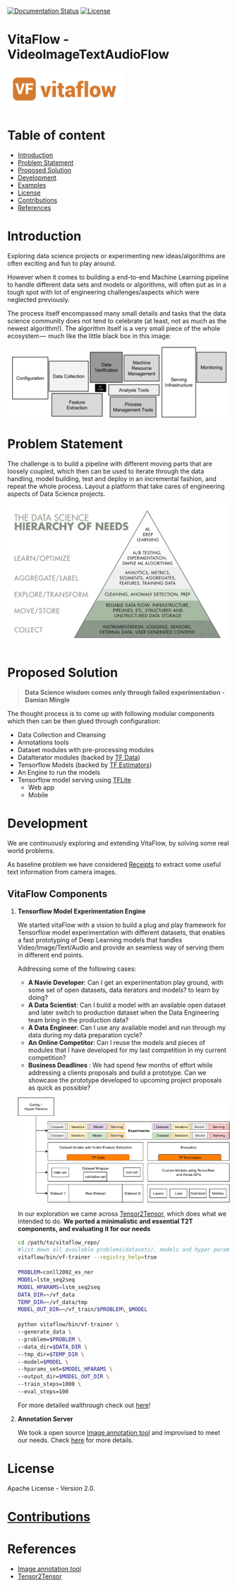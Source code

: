 [![Documentation Status](https://readthedocs.org/projects/vitaflow/badge/?version=latest)](https://vitaflow.readthedocs.io/en/latest/?badge=latest)
[![License](https://img.shields.io/badge/license-Apache%202.0-blue.svg)](https://github.com/imaginea/vitaflow/blob/master/LICENSE)
 

# VitaFlow - VideoImageTextAudioFlow
 ![](vitaflow-logo.png)

# Table of content

- [Introduction](#introduction)
- [Problem Statement](#problem-statement)
- [Proposed Solution](#proposed-solution)
- [Development](#development)
- [Examples](#examples) 
- [License](#license)
- [Contributions](#contributions) 
- [References](#references) 

 
# Introduction
Exploring data science projects or experimenting new ideas/algorithms are often exciting and fun to play around.

However when it comes to building a end-to-end Machine Learning pipeline to handle different data sets and models or 
algorithms, will often put as in a tough spot with lot of engineering challenges/aspects which were neglected previously.

The process itself encompassed many small details and tasks that the data science community does not tend to celebrate 
(at least, not as much as the newest algorithm!). The algorithm itself is a very small piece of the whole ecosystem — 
much like the little black box in this image:

![](docs/images/ml_system_blocks.png)

# Problem Statement

The challenge is to build a pipeline with different moving parts that are loosely coupled, which then can be used to
iterate through the data handling, model building, test and deploy in an incremental fashion, and repeat the whole process.
Layout a platform that take cares of engineering aspects of Data Science projects.   

![](docs/images/data_heirarchy.png)


# Proposed Solution

> __Data Science wisdom comes only through failed experimentation - Damian Mingle__

The thought process is to come up with following modular components which then can be then glued through
configuration:

 - Data Collection and Cleansing
 - Annotations tools
 - Dataset modules with pre-processing modules
 - DataIterator modules (backed by [TF Data](https://www.tensorflow.org/guide/datasets))
 - Tensorflow Models (backed by [TF Estimators](https://www.tensorflow.org/guide/estimators))
 - An Engine to run the models
 - Tensorflow model serving using [TFLite](https://www.tensorflow.org/lite/)
    - Web app
    - Mobile

# Development

We are continuously exploring and extending VitaFlow, by solving some real world problems. 

As baseline problem we have considered [Receipts](vitaflow/playground/receipt_ocr/) to extract some useful text 
information from camera images. 

 
## VitaFlow Components

1. __Tensorflow Model Experimentation Engine__

    We started vitaFlow with a vision to build a plug and play framework for Tensorflow model experimentation 
    with different datasets, that enables a fast prototyping of Deep Learning models that handles Video/Image/Text/Audio 
    and provide an seamless way of serving them in different end points.
    
    Addressing some of the following cases:
    - __A Navie Developer__: Can I get an experimentation play ground, with some set of open datasets, data iterators 
    and models? to learn by doing?
    - __A Data Scientist__: Can I build a model with an available open dataset and later switch to production dataset 
    when the Data Engineering team bring in the production data?
    - __A Data Engineer__: Can I use any available model and run through my data during my data preparation cycle?
    - __An Online Competitor__: Can I reuse the models and pieces of modules that I have developed for my last 
    competition in my current competition? 
    - __Business Deadlines__ : We had spend few months of effort while addressing a clients proposals and build a prototype. 
    Can we showcase the prototype developed to upcoming project proposals as quick as possible? 
    
    ![](docs/images/vitaflow_stack.png)
    
    In our exploration we came across [Tensor2Tensor](https://github.com/tensorflow/tensor2tensor), which does what we intended to do. **We ported a minimalistic and essential T2T components, and evaluating it for our needs** 

    ```sh
    cd /path/to/vitaflow_repo/
    #list down all available problems(datasets), models and hyper parameters
    vitaflow/bin/vf-trainer --registry_help=true

    PROBLEM=conll2002_es_ner
    MODEL=lstm_seq2seq
    MODEL_HPARAMS=lstm_seq2seq
    DATA_DIR=~/vf_data
    TEMP_DIR=~/vf_data/tmp
    MODEL_OUT_DIR=~/vf_train/$PROBLEM\_$MODEL

    python vitaflow/bin/vf-trainer \
    --generate_data \
    --problem=$PROBLEM \
    --data_dir=$DATA_DIR \
    --tmp_dir=$TEMP_DIR \
    --model=$MODEL \
    --hparams_set=$MODEL_HPARAMS \
    --output_dir=$MODEL_OUT_DIR \
    --train_steps=1000 \
    --eval_steps=100
    ```

    For more detailed walthrough check out [here](vf-tf-engine-walkthrough.md)!  

2. __Annotation Server__

    We took a open source [Image annotation tool](https://github.com/frederictost/images_annotation_programme) and 
    improvised to meet our needs. Check [here](vitaflow/annotate_server) for more details.


# License

Apache License - Version 2.0.

# [Contributions](contributions.md)

# References
- [Image annotation tool](https://github.com/frederictost/images_annotation_programme)
- [Tensor2Tensor](https://github.com/tensorflow/tensor2tensor)



